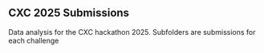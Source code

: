 ## CXC 2025 Submissions

Data analysis for the CXC hackathon 2025. Subfolders are submissions for each challenge
